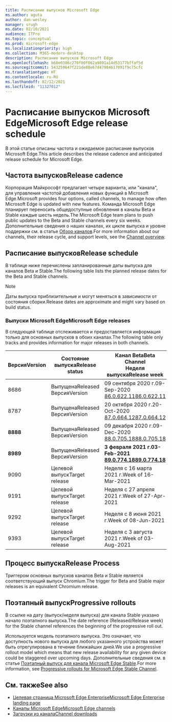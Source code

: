 ```yaml
---
title: Расписание выпусков Microsoft Edge
ms.author: aguta
author: dan-wesley
manager: srugh
ms.date: 02/10/2021
audience: ITPro
ms.topic: conceptual
ms.prod: microsoft-edge
ms.localizationpriority: high
ms.collection: M365-modern-desktop
description: Расписание выпусков Microsoft Edge
ms.openlocfilehash: b68e0386c270f00f862a9891a14d53177bffaf5d
ms.sourcegitcommit: 543259647f221de88e67d47984617091f9c75cfc
ms.translationtype: HT
ms.contentlocale: ru-RU
ms.lasthandoff: 02/12/2021
ms.locfileid: "11327012"
---
```

# <span data-ttu-id="a00fe-103">Расписание выпусков Microsoft Edge</span><span class="sxs-lookup"><span data-stu-id="a00fe-103">Microsoft Edge release schedule</span></span>

<span data-ttu-id="a00fe-104">В этой статье описаны частота и ожидаемое расписание выпусков Microsoft Edge.</span><span class="sxs-lookup"><span data-stu-id="a00fe-104">This article describes the release cadence and anticipated release schedule for Microsoft Edge.</span></span>

## <span data-ttu-id="a00fe-105">Частота выпусков</span><span class="sxs-lookup"><span data-stu-id="a00fe-105">Release cadence</span></span>

<span data-ttu-id="a00fe-106">Корпорация Майкрософт предлагает четыре варианта, или "канала", для управления частотой добавления новых функций в Microsoft Edge.</span><span class="sxs-lookup"><span data-stu-id="a00fe-106">Microsoft provides four options, called channels, to manage how often Microsoft Edge is updated with new features.</span></span> <span data-ttu-id="a00fe-107">Команда Microsoft Edge планирует переносить общедоступные обновления в каналы Beta и Stable каждые шесть недель.</span><span class="sxs-lookup"><span data-stu-id="a00fe-107">The Microsoft Edge team plans to push public updates to the Beta and Stable channels every six weeks.</span></span> <span data-ttu-id="a00fe-108">Дополнительные сведения о наших каналах, их цикле выпуска и уровне поддержки см. в статье [Обзор каналов](https://docs.microsoft.com/DeployEdge/microsoft-edge-channels#channel-overview).</span><span class="sxs-lookup"><span data-stu-id="a00fe-108">For more information about our channels, their release cycle, and support levels, see the [Channel overview](https://docs.microsoft.com/DeployEdge/microsoft-edge-channels#channel-overview).</span></span>

## <span data-ttu-id="a00fe-109">Расписание выпусков</span><span class="sxs-lookup"><span data-stu-id="a00fe-109">Release schedule</span></span>

<span data-ttu-id="a00fe-110">В таблице ниже перечислены запланированные даты выпуска для каналов Beta и Stable.</span><span class="sxs-lookup"><span data-stu-id="a00fe-110">The following table lists the planned release dates for the Beta and Stable channels.</span></span>

> [!NOTE]
> <span data-ttu-id="a00fe-111">Даты выпуска приблизительные и могут меняться в зависимости от состояния сборки.</span><span class="sxs-lookup"><span data-stu-id="a00fe-111">Release dates are approximate and might vary based on build status.</span></span>

### <span data-ttu-id="a00fe-112">Выпуски Microsoft Edge</span><span class="sxs-lookup"><span data-stu-id="a00fe-112">Microsoft Edge releases</span></span>

<span data-ttu-id="a00fe-113">В следующей таблице отслеживается и предоставляется информация только для основных выпусков в обоих каналах.</span><span class="sxs-lookup"><span data-stu-id="a00fe-113">The following table only tracks and provides information for major releases in both channels.</span></span>

| <span data-ttu-id="a00fe-114">Версия</span><span class="sxs-lookup"><span data-stu-id="a00fe-114">Version</span></span> | <span data-ttu-id="a00fe-115">Состояние выпуска</span><span class="sxs-lookup"><span data-stu-id="a00fe-115">Release status</span></span> | <span data-ttu-id="a00fe-116">Канал Beta</span><span class="sxs-lookup"><span data-stu-id="a00fe-116">Beta Channel</span></span><br><span data-ttu-id="a00fe-117">Неделя выпуска</span><span class="sxs-lookup"><span data-stu-id="a00fe-117">Release week</span></span> | <span data-ttu-id="a00fe-118">Канал Stable</span><span class="sxs-lookup"><span data-stu-id="a00fe-118">Stable Channel</span></span><br><span data-ttu-id="a00fe-119">Неделя выпуска</span><span class="sxs-lookup"><span data-stu-id="a00fe-119">Release week</span></span> |
|---------|-----|------|--------|
| <span data-ttu-id="a00fe-120">86</span><span class="sxs-lookup"><span data-stu-id="a00fe-120">86</span></span> | <span data-ttu-id="a00fe-121">Выпущена</span><span class="sxs-lookup"><span data-stu-id="a00fe-121">Released</span></span><br><span data-ttu-id="a00fe-122">Версия</span><span class="sxs-lookup"><span data-stu-id="a00fe-122">Version</span></span> | <span data-ttu-id="a00fe-123">09 сентября 2020 г.</span><span class="sxs-lookup"><span data-stu-id="a00fe-123">09-Sep-2020</span></span><br>[<span data-ttu-id="a00fe-124">86.0.622.11</span><span class="sxs-lookup"><span data-stu-id="a00fe-124">86.0.622.11</span></span>](https://docs.microsoft.com/deployedge/microsoft-edge-relnote-archive-beta-channel#version-86062211-september-9) | <span data-ttu-id="a00fe-125">09 октября 2020 г.</span><span class="sxs-lookup"><span data-stu-id="a00fe-125">09-Oct-2020</span></span><br>[<span data-ttu-id="a00fe-126">86.0.622.38</span><span class="sxs-lookup"><span data-stu-id="a00fe-126">86.0.622.38</span></span>](https://docs.microsoft.com/deployedge/microsoft-edge-relnote-stable-channel#version-86062238-october-9) |
| <span data-ttu-id="a00fe-127">87</span><span class="sxs-lookup"><span data-stu-id="a00fe-127">87</span></span> | <span data-ttu-id="a00fe-128">Выпущена</span><span class="sxs-lookup"><span data-stu-id="a00fe-128">Released</span></span><br><span data-ttu-id="a00fe-129">Версия</span><span class="sxs-lookup"><span data-stu-id="a00fe-129">Version</span></span> | <span data-ttu-id="a00fe-130">20 октября 2020 г.</span><span class="sxs-lookup"><span data-stu-id="a00fe-130">20-Oct-2020</span></span><br>[<span data-ttu-id="a00fe-131">87.0.664.12</span><span class="sxs-lookup"><span data-stu-id="a00fe-131">87.0.664.12</span></span>](https://docs.microsoft.com/deployedge/microsoft-edge-relnote-beta-channel#version-87066412-october-20) | <span data-ttu-id="a00fe-132">19 ноября 2020 г.</span><span class="sxs-lookup"><span data-stu-id="a00fe-132">19-Nov-2020</span></span><br>[<span data-ttu-id="a00fe-133">87.0.664.41</span><span class="sxs-lookup"><span data-stu-id="a00fe-133">87.0.664.41</span></span>](https://docs.microsoft.com/deployedge/microsoft-edge-relnote-stable-channel#version-87066441-november-19) |
| **<span data-ttu-id="a00fe-134">88</span><span class="sxs-lookup"><span data-stu-id="a00fe-134">88</span></span>** | <span data-ttu-id="a00fe-135">Выпущена</span><span class="sxs-lookup"><span data-stu-id="a00fe-135">Released</span></span><br><span data-ttu-id="a00fe-136">Версия</span><span class="sxs-lookup"><span data-stu-id="a00fe-136">Version</span></span> | <span data-ttu-id="a00fe-137">09 декабря 2020 г.</span><span class="sxs-lookup"><span data-stu-id="a00fe-137">09-Dec-2020</span></span><br>[<span data-ttu-id="a00fe-138">88.0.705.18</span><span class="sxs-lookup"><span data-stu-id="a00fe-138">88.0.705.18</span></span>](https://docs.microsoft.com/deployedge/microsoft-edge-relnote-beta-channel#version-88070518-december-9) | **<span data-ttu-id="a00fe-139">21 января 2021 г.</span><span class="sxs-lookup"><span data-stu-id="a00fe-139">21-Jan-2021</span></span>**<br>**[<span data-ttu-id="a00fe-140">88.0.705.50</span><span class="sxs-lookup"><span data-stu-id="a00fe-140">88.0.705.50</span></span>](https://docs.microsoft.com/deployedge/microsoft-edge-relnote-stable-channel#version-88070550-january-21)**|
| **<span data-ttu-id="a00fe-141">89</span><span class="sxs-lookup"><span data-stu-id="a00fe-141">89</span></span>** | <span data-ttu-id="a00fe-142">Выпущена</span><span class="sxs-lookup"><span data-stu-id="a00fe-142">Released</span></span><br><span data-ttu-id="a00fe-143">Версия</span><span class="sxs-lookup"><span data-stu-id="a00fe-143">Version</span></span> | **<span data-ttu-id="a00fe-144">3 февраля 2021 г.</span><span class="sxs-lookup"><span data-stu-id="a00fe-144">03-Feb-2021</span></span>**<br>**[<span data-ttu-id="a00fe-145">89.0.774.18</span><span class="sxs-lookup"><span data-stu-id="a00fe-145">89.0.774.18</span></span>](https://docs.microsoft.com/deployedge/microsoft-edge-relnote-beta-channel#version-89077418-february-3)** | <span data-ttu-id="a00fe-146">Неделя с 4 марта 2021 г.</span><span class="sxs-lookup"><span data-stu-id="a00fe-146">Week of 04-Mar-2021</span></span> |
| <span data-ttu-id="a00fe-147">90</span><span class="sxs-lookup"><span data-stu-id="a00fe-147">90</span></span> | <span data-ttu-id="a00fe-148">Целевой выпуск</span><span class="sxs-lookup"><span data-stu-id="a00fe-148">Target release</span></span> | <span data-ttu-id="a00fe-149">Неделя с 16 марта 2021 г.</span><span class="sxs-lookup"><span data-stu-id="a00fe-149">Week of 16-Mar-2021</span></span> | <span data-ttu-id="a00fe-150">Неделя с 15 апреля 2021 г.</span><span class="sxs-lookup"><span data-stu-id="a00fe-150">Week of 15-Apr-2021</span></span> |
| <span data-ttu-id="a00fe-151">91</span><span class="sxs-lookup"><span data-stu-id="a00fe-151">91</span></span> | <span data-ttu-id="a00fe-152">Целевой выпуск</span><span class="sxs-lookup"><span data-stu-id="a00fe-152">Target release</span></span> | <span data-ttu-id="a00fe-153">Неделя с 27 апреля 2021 г.</span><span class="sxs-lookup"><span data-stu-id="a00fe-153">Week of 27-Apr-2021</span></span> | <span data-ttu-id="a00fe-154">Неделя с 27 мая 2021 г.</span><span class="sxs-lookup"><span data-stu-id="a00fe-154">Week of 27-May-2021</span></span> |
| <span data-ttu-id="a00fe-155">92</span><span class="sxs-lookup"><span data-stu-id="a00fe-155">92</span></span> | <span data-ttu-id="a00fe-156">Целевой выпуск</span><span class="sxs-lookup"><span data-stu-id="a00fe-156">Target release</span></span> | <span data-ttu-id="a00fe-157">Неделя с 8 июня 2021 г.</span><span class="sxs-lookup"><span data-stu-id="a00fe-157">Week of 08-Jun-2021</span></span> | <span data-ttu-id="a00fe-158">Неделя с 22 июля 2021 г.</span><span class="sxs-lookup"><span data-stu-id="a00fe-158">Week of 22-Jul-2021</span></span> |
| <span data-ttu-id="a00fe-159">93</span><span class="sxs-lookup"><span data-stu-id="a00fe-159">93</span></span> | <span data-ttu-id="a00fe-160">Целевой выпуск</span><span class="sxs-lookup"><span data-stu-id="a00fe-160">Target release</span></span> | <span data-ttu-id="a00fe-161">Неделя с 3 августа 2021 г.</span><span class="sxs-lookup"><span data-stu-id="a00fe-161">Week of 03-Aug-2021</span></span> | <span data-ttu-id="a00fe-162">Неделя с 2 сентября 2021 г.</span><span class="sxs-lookup"><span data-stu-id="a00fe-162">Week of 02-Sep-2021</span></span> |

## <span data-ttu-id="a00fe-163">Процесс выпуска</span><span class="sxs-lookup"><span data-stu-id="a00fe-163">Release Process</span></span>

<span data-ttu-id="a00fe-164">Триггером основных выпусков каналов Beta и Stable является соответствующий выпуск Chromium.</span><span class="sxs-lookup"><span data-stu-id="a00fe-164">The trigger for Beta and Stable major releases is an equivalent Chromium release.</span></span>

## <span data-ttu-id="a00fe-165">Поэтапный выпуск</span><span class="sxs-lookup"><span data-stu-id="a00fe-165">Progressive rollouts</span></span>

<span data-ttu-id="a00fe-166">В ссылке на дату (выпуск/неделя выпуска) для канала Stable указано начало поэтапного выпуска.</span><span class="sxs-lookup"><span data-stu-id="a00fe-166">The date reference (Released/Release week) for the Stable channel references the beginning of the progressive roll out.</span></span>

<span data-ttu-id="a00fe-167">Используется модель поэтапного выпуска. Это означает, что доступность нового выпуска для любого указанного устройства может быть отрегулирована в течение ближайших дней.</span><span class="sxs-lookup"><span data-stu-id="a00fe-167">We use a progressive rollout model which means that new release availability for any given device could be staggered over upcoming days.</span></span> <span data-ttu-id="a00fe-168">Дополнительные сведения см. в статье [Поэтапный выпуск для канала Microsoft Edge Stable](microsoft-edge-update-progressive-rollout.md).</span><span class="sxs-lookup"><span data-stu-id="a00fe-168">For more information, see [Progressive rollouts for Microsoft Edge Stable Channel](microsoft-edge-update-progressive-rollout.md).</span></span>

## <span data-ttu-id="a00fe-169">См. также</span><span class="sxs-lookup"><span data-stu-id="a00fe-169">See also</span></span>

- [<span data-ttu-id="a00fe-170">Целевая страница Microsoft Edge Enterprise</span><span class="sxs-lookup"><span data-stu-id="a00fe-170">Microsoft Edge Enterprise landing page</span></span>](https://aka.ms/EdgeEnterprise)
- [<span data-ttu-id="a00fe-171">Каналы Microsoft Edge</span><span class="sxs-lookup"><span data-stu-id="a00fe-171">Microsoft Edge channels</span></span>](microsoft-edge-channels.md)
- [<span data-ttu-id="a00fe-172">Загрузки из канала</span><span class="sxs-lookup"><span data-stu-id="a00fe-172">Channel downloads</span></span>](https://www.microsoft.com/edge/business/download)
